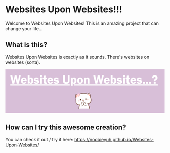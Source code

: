 # Websites Upon Websites!!!
Welcome to Websites Upon Websites! This is an amazing project that can change your life...
## What is this?
Websites Upon Websites is exactly as it sounds. There's websites on websites (sorta).

<img src="https://raw.githubusercontent.com/noobieyuh/Websites-Upon-Websites/refs/heads/main/banner.png?token=GHSAT0AAAAAACZ5TFHCIVM6IDXKIB3J2NACZZMHCDA">

## How can I try this awesome creation?
You can check it out / try it here: https://noobieyuh.github.io/Websites-Upon-Websites/


